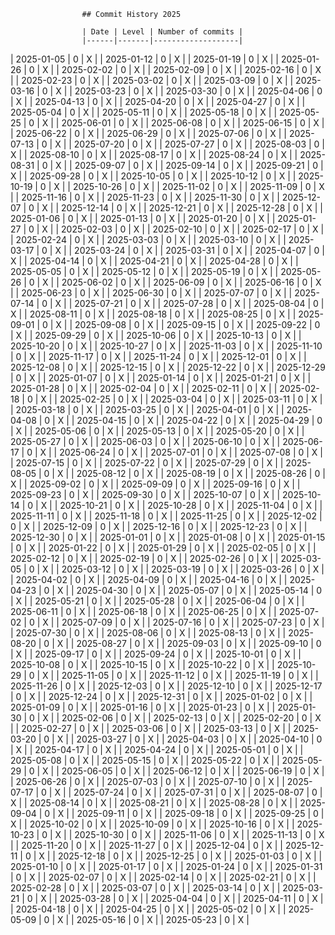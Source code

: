 
                    ## Commit History 2025

                    | Date | Level | Number of commits |
                    |------|-------|-------------------|
                
| 2025-01-05 | 0 | X |
| 2025-01-12 | 0 | X |
| 2025-01-19 | 0 | X |
| 2025-01-26 | 0 | X |
| 2025-02-02 | 0 | X |
| 2025-02-09 | 0 | X |
| 2025-02-16 | 0 | X |
| 2025-02-23 | 0 | X |
| 2025-03-02 | 0 | X |
| 2025-03-09 | 0 | X |
| 2025-03-16 | 0 | X |
| 2025-03-23 | 0 | X |
| 2025-03-30 | 0 | X |
| 2025-04-06 | 0 | X |
| 2025-04-13 | 0 | X |
| 2025-04-20 | 0 | X |
| 2025-04-27 | 0 | X |
| 2025-05-04 | 0 | X |
| 2025-05-11 | 0 | X |
| 2025-05-18 | 0 | X |
| 2025-05-25 | 0 | X |
| 2025-06-01 | 0 | X |
| 2025-06-08 | 0 | X |
| 2025-06-15 | 0 | X |
| 2025-06-22 | 0 | X |
| 2025-06-29 | 0 | X |
| 2025-07-06 | 0 | X |
| 2025-07-13 | 0 | X |
| 2025-07-20 | 0 | X |
| 2025-07-27 | 0 | X |
| 2025-08-03 | 0 | X |
| 2025-08-10 | 0 | X |
| 2025-08-17 | 0 | X |
| 2025-08-24 | 0 | X |
| 2025-08-31 | 0 | X |
| 2025-09-07 | 0 | X |
| 2025-09-14 | 0 | X |
| 2025-09-21 | 0 | X |
| 2025-09-28 | 0 | X |
| 2025-10-05 | 0 | X |
| 2025-10-12 | 0 | X |
| 2025-10-19 | 0 | X |
| 2025-10-26 | 0 | X |
| 2025-11-02 | 0 | X |
| 2025-11-09 | 0 | X |
| 2025-11-16 | 0 | X |
| 2025-11-23 | 0 | X |
| 2025-11-30 | 0 | X |
| 2025-12-07 | 0 | X |
| 2025-12-14 | 0 | X |
| 2025-12-21 | 0 | X |
| 2025-12-28 | 0 | X |
| 2025-01-06 | 0 | X |
| 2025-01-13 | 0 | X |
| 2025-01-20 | 0 | X |
| 2025-01-27 | 0 | X |
| 2025-02-03 | 0 | X |
| 2025-02-10 | 0 | X |
| 2025-02-17 | 0 | X |
| 2025-02-24 | 0 | X |
| 2025-03-03 | 0 | X |
| 2025-03-10 | 0 | X |
| 2025-03-17 | 0 | X |
| 2025-03-24 | 0 | X |
| 2025-03-31 | 0 | X |
| 2025-04-07 | 0 | X |
| 2025-04-14 | 0 | X |
| 2025-04-21 | 0 | X |
| 2025-04-28 | 0 | X |
| 2025-05-05 | 0 | X |
| 2025-05-12 | 0 | X |
| 2025-05-19 | 0 | X |
| 2025-05-26 | 0 | X |
| 2025-06-02 | 0 | X |
| 2025-06-09 | 0 | X |
| 2025-06-16 | 0 | X |
| 2025-06-23 | 0 | X |
| 2025-06-30 | 0 | X |
| 2025-07-07 | 0 | X |
| 2025-07-14 | 0 | X |
| 2025-07-21 | 0 | X |
| 2025-07-28 | 0 | X |
| 2025-08-04 | 0 | X |
| 2025-08-11 | 0 | X |
| 2025-08-18 | 0 | X |
| 2025-08-25 | 0 | X |
| 2025-09-01 | 0 | X |
| 2025-09-08 | 0 | X |
| 2025-09-15 | 0 | X |
| 2025-09-22 | 0 | X |
| 2025-09-29 | 0 | X |
| 2025-10-06 | 0 | X |
| 2025-10-13 | 0 | X |
| 2025-10-20 | 0 | X |
| 2025-10-27 | 0 | X |
| 2025-11-03 | 0 | X |
| 2025-11-10 | 0 | X |
| 2025-11-17 | 0 | X |
| 2025-11-24 | 0 | X |
| 2025-12-01 | 0 | X |
| 2025-12-08 | 0 | X |
| 2025-12-15 | 0 | X |
| 2025-12-22 | 0 | X |
| 2025-12-29 | 0 | X |
| 2025-01-07 | 0 | X |
| 2025-01-14 | 0 | X |
| 2025-01-21 | 0 | X |
| 2025-01-28 | 0 | X |
| 2025-02-04 | 0 | X |
| 2025-02-11 | 0 | X |
| 2025-02-18 | 0 | X |
| 2025-02-25 | 0 | X |
| 2025-03-04 | 0 | X |
| 2025-03-11 | 0 | X |
| 2025-03-18 | 0 | X |
| 2025-03-25 | 0 | X |
| 2025-04-01 | 0 | X |
| 2025-04-08 | 0 | X |
| 2025-04-15 | 0 | X |
| 2025-04-22 | 0 | X |
| 2025-04-29 | 0 | X |
| 2025-05-06 | 0 | X |
| 2025-05-13 | 0 | X |
| 2025-05-20 | 0 | X |
| 2025-05-27 | 0 | X |
| 2025-06-03 | 0 | X |
| 2025-06-10 | 0 | X |
| 2025-06-17 | 0 | X |
| 2025-06-24 | 0 | X |
| 2025-07-01 | 0 | X |
| 2025-07-08 | 0 | X |
| 2025-07-15 | 0 | X |
| 2025-07-22 | 0 | X |
| 2025-07-29 | 0 | X |
| 2025-08-05 | 0 | X |
| 2025-08-12 | 0 | X |
| 2025-08-19 | 0 | X |
| 2025-08-26 | 0 | X |
| 2025-09-02 | 0 | X |
| 2025-09-09 | 0 | X |
| 2025-09-16 | 0 | X |
| 2025-09-23 | 0 | X |
| 2025-09-30 | 0 | X |
| 2025-10-07 | 0 | X |
| 2025-10-14 | 0 | X |
| 2025-10-21 | 0 | X |
| 2025-10-28 | 0 | X |
| 2025-11-04 | 0 | X |
| 2025-11-11 | 0 | X |
| 2025-11-18 | 0 | X |
| 2025-11-25 | 0 | X |
| 2025-12-02 | 0 | X |
| 2025-12-09 | 0 | X |
| 2025-12-16 | 0 | X |
| 2025-12-23 | 0 | X |
| 2025-12-30 | 0 | X |
| 2025-01-01 | 0 | X |
| 2025-01-08 | 0 | X |
| 2025-01-15 | 0 | X |
| 2025-01-22 | 0 | X |
| 2025-01-29 | 0 | X |
| 2025-02-05 | 0 | X |
| 2025-02-12 | 0 | X |
| 2025-02-19 | 0 | X |
| 2025-02-26 | 0 | X |
| 2025-03-05 | 0 | X |
| 2025-03-12 | 0 | X |
| 2025-03-19 | 0 | X |
| 2025-03-26 | 0 | X |
| 2025-04-02 | 0 | X |
| 2025-04-09 | 0 | X |
| 2025-04-16 | 0 | X |
| 2025-04-23 | 0 | X |
| 2025-04-30 | 0 | X |
| 2025-05-07 | 0 | X |
| 2025-05-14 | 0 | X |
| 2025-05-21 | 0 | X |
| 2025-05-28 | 0 | X |
| 2025-06-04 | 0 | X |
| 2025-06-11 | 0 | X |
| 2025-06-18 | 0 | X |
| 2025-06-25 | 0 | X |
| 2025-07-02 | 0 | X |
| 2025-07-09 | 0 | X |
| 2025-07-16 | 0 | X |
| 2025-07-23 | 0 | X |
| 2025-07-30 | 0 | X |
| 2025-08-06 | 0 | X |
| 2025-08-13 | 0 | X |
| 2025-08-20 | 0 | X |
| 2025-08-27 | 0 | X |
| 2025-09-03 | 0 | X |
| 2025-09-10 | 0 | X |
| 2025-09-17 | 0 | X |
| 2025-09-24 | 0 | X |
| 2025-10-01 | 0 | X |
| 2025-10-08 | 0 | X |
| 2025-10-15 | 0 | X |
| 2025-10-22 | 0 | X |
| 2025-10-29 | 0 | X |
| 2025-11-05 | 0 | X |
| 2025-11-12 | 0 | X |
| 2025-11-19 | 0 | X |
| 2025-11-26 | 0 | X |
| 2025-12-03 | 0 | X |
| 2025-12-10 | 0 | X |
| 2025-12-17 | 0 | X |
| 2025-12-24 | 0 | X |
| 2025-12-31 | 0 | X |
| 2025-01-02 | 0 | X |
| 2025-01-09 | 0 | X |
| 2025-01-16 | 0 | X |
| 2025-01-23 | 0 | X |
| 2025-01-30 | 0 | X |
| 2025-02-06 | 0 | X |
| 2025-02-13 | 0 | X |
| 2025-02-20 | 0 | X |
| 2025-02-27 | 0 | X |
| 2025-03-06 | 0 | X |
| 2025-03-13 | 0 | X |
| 2025-03-20 | 0 | X |
| 2025-03-27 | 0 | X |
| 2025-04-03 | 0 | X |
| 2025-04-10 | 0 | X |
| 2025-04-17 | 0 | X |
| 2025-04-24 | 0 | X |
| 2025-05-01 | 0 | X |
| 2025-05-08 | 0 | X |
| 2025-05-15 | 0 | X |
| 2025-05-22 | 0 | X |
| 2025-05-29 | 0 | X |
| 2025-06-05 | 0 | X |
| 2025-06-12 | 0 | X |
| 2025-06-19 | 0 | X |
| 2025-06-26 | 0 | X |
| 2025-07-03 | 0 | X |
| 2025-07-10 | 0 | X |
| 2025-07-17 | 0 | X |
| 2025-07-24 | 0 | X |
| 2025-07-31 | 0 | X |
| 2025-08-07 | 0 | X |
| 2025-08-14 | 0 | X |
| 2025-08-21 | 0 | X |
| 2025-08-28 | 0 | X |
| 2025-09-04 | 0 | X |
| 2025-09-11 | 0 | X |
| 2025-09-18 | 0 | X |
| 2025-09-25 | 0 | X |
| 2025-10-02 | 0 | X |
| 2025-10-09 | 0 | X |
| 2025-10-16 | 0 | X |
| 2025-10-23 | 0 | X |
| 2025-10-30 | 0 | X |
| 2025-11-06 | 0 | X |
| 2025-11-13 | 0 | X |
| 2025-11-20 | 0 | X |
| 2025-11-27 | 0 | X |
| 2025-12-04 | 0 | X |
| 2025-12-11 | 0 | X |
| 2025-12-18 | 0 | X |
| 2025-12-25 | 0 | X |
| 2025-01-03 | 0 | X |
| 2025-01-10 | 0 | X |
| 2025-01-17 | 0 | X |
| 2025-01-24 | 0 | X |
| 2025-01-31 | 0 | X |
| 2025-02-07 | 0 | X |
| 2025-02-14 | 0 | X |
| 2025-02-21 | 0 | X |
| 2025-02-28 | 0 | X |
| 2025-03-07 | 0 | X |
| 2025-03-14 | 0 | X |
| 2025-03-21 | 0 | X |
| 2025-03-28 | 0 | X |
| 2025-04-04 | 0 | X |
| 2025-04-11 | 0 | X |
| 2025-04-18 | 0 | X |
| 2025-04-25 | 0 | X |
| 2025-05-02 | 0 | X |
| 2025-05-09 | 0 | X |
| 2025-05-16 | 0 | X |
| 2025-05-23 | 0 | X |